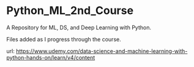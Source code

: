 # Python_ML_2nd_Course

A Repository for ML, DS, and Deep Learning with Python.

Files added as I progress through the course.

url:
https://www.udemy.com/data-science-and-machine-learning-with-python-hands-on/learn/v4/content
